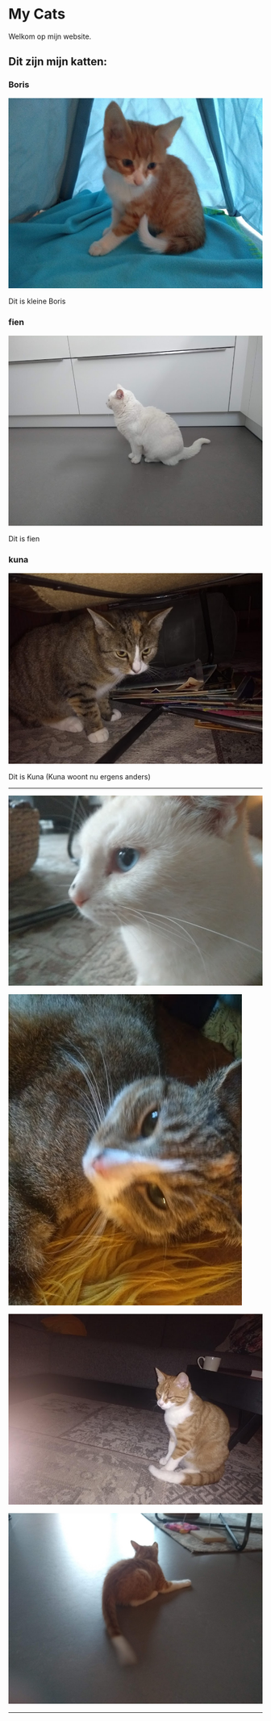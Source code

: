 # My Cats

Welkom op mijn website.

## Dit zijn mijn katten:

### Boris

![Kleine boris](./foto/kleine_boris.jpg)

Dit is kleine Boris

### fien

![fien](./foto/fien.jpg)

Dit is fien

### kuna

![schattige kuna](./foto/schattige_kuna.jpg)

Dit is Kuna (Kuna woont nu ergens anders)

---

![fien](./foto/fien2.jpg)

![kuna](./foto/kuna2.jpg)

![boris](./foto/boris2.jpg)


![boris3](./foto/boris3.jpg)

---
